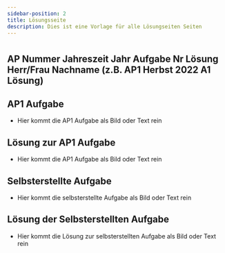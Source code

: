 ```yaml
---
sidebar-position: 2
title: Lösungsseite
description: Dies ist eine Vorlage für alle Lösungseiten Seiten
---
```


# 
## AP Nummer Jahreszeit Jahr Aufgabe Nr Lösung Herr/Frau Nachname (z.B. AP1 Herbst 2022 A1 Lösung)

## AP1 Aufgabe

- Hier kommt die AP1 Aufgabe als Bild oder Text rein

## Lösung zur AP1 Aufgabe

- Hier kommt die AP1 Aufgabe als Bild oder Text rein

## Selbsterstellte Aufgabe

- Hier kommt die selbsterstellte Aufgabe als Bild oder Text rein

## Lösung der Selbsterstellten Aufgabe

- Hier kommt die Lösung zur selbsterstellten Aufgabe als Bild oder Text rein